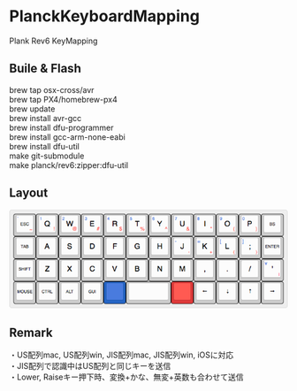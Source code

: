 # PlanckKeyboardMapping
Plank Rev6 KeyMapping

## Buile & Flash  
brew tap osx-cross/avr  
brew tap PX4/homebrew-px4  
brew update  
brew install avr-gcc  
brew install dfu-programmer  
brew install gcc-arm-none-eabi  
brew install dfu-util  
make git-submodule  
make planck/rev6:zipper:dfu-util  
  
## Layout
![result](https://github.com/zipperr/PlanckKeyboardMapping/blob/master/keyboard-layout.png) 
 
## Remark
・US配列mac, US配列win, JIS配列mac, JIS配列win, iOSに対応  
・JIS配列で認識中はUS配列と同じキーを送信  
・Lower, Raiseキー押下時、変換+かな、無変+英数も合わせて送信 
 
